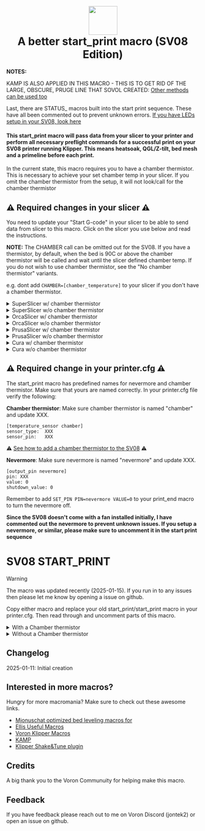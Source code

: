 <h1 align="center">
  <br>
  <img src="img/start.png" width="75""></a>
  <br>
    A better start_print macro (SV08 Edition)
  <br>
</h1>

<b>NOTES:</b>

KAMP IS ALSO APPLIED IN THIS MACRO - THIS IS TO GET RID OF THE LARGE, OBSCURE, PRUGE LINE THAT SOVOL CREATED:
[Other methods can be used too](https://www.printables.com/model/1035759-adaptive-purge-for-any-3d-printer-using-slicer-var)

Last, there are STATUS_ macros built into the start print sequence. These have all been commented out to prevent unknown errors. [If you have LEDs setup in your SV08, look here](https://github.com/julianschill/klipper-led_effect)

<h4>This start_print macro will pass data from your slicer to your printer and perform all necessary preflight commands for a successful print on your SV08 printer running Klipper. This means heatsoak, QGL/Z-tilt, bed mesh and a primeline before each print.</h4>


<p>In the current state, this macro requires you to have a chamber thermistor. This is necessary to achieve your set chamber temp in your slicer. If you omit the chamber thermistor from the setup, it will not look/call for the chamber thermistor</p>

## :warning: Required changes in your slicer :warning:
You need to update your "Start G-code" in your slicer to be able to send data from slicer to this macro. Click on the slicer you use below and read the instructions.

<b>NOTE:</b> The CHAMBER call can be omitted out for the SV08. If you have a thermistor, by default, when the bed is 90C or above the chamber thermistor will be called and wait until the slicer defined chamber temp. If you do not wish to use chamber thermistor, see the "No chamber thermistor" variants.

e.g. dont add `CHAMBER=[chamber_temperature]` to your slicer if you don't have a chamber thermistor.

<details>
<summary>SuperSlicer w/ chamber thermistor</summary>
In Superslicer go to "Printer settings" -> "Custom g-code" -> "Start G-code" and update it to:

```
M104 S0 ; Stops SuperSlicer from sending temp waits separately
M140 S0
start_print EXTRUDER=[first_layer_temperature] BED=[first_layer_bed_temperature] CHAMBER=[chamber_temperature]
```
</details>
<details>
<summary>SuperSlicer w/o chamber thermistor</summary>
In Superslicer go to "Printer settings" -> "Custom g-code" -> "Start G-code" and update it to:

```
M104 S0 ; Stops SuperSlicer from sending temp waits separately
M140 S0
start_print EXTRUDER=[first_layer_temperature] BED=[first_layer_bed_temperature]
```
</details>
<details>
<summary>OrcaSlicer w/ chamber thermistor</summary>
In OrcaSlicer go to "Printer settings" -> "Machine start g-code" and update it to:

```
M104 S0 ; Stops OrcaSlicer from sending temp waits separately
M140 S0
start_print EXTRUDER=[first_layer_temperature] BED=[first_layer_bed_temperature] CHAMBER=[chamber_temperature]
```
</details>
<details>
<summary>OrcaSlicer w/o chamber thermistor</summary>
In OrcaSlicer go to "Printer settings" -> "Machine start g-code" and update it to:

```
M104 S0 ; Stops OrcaSlicer from sending temp waits separately
M140 S0
start_print EXTRUDER=[first_layer_temperature] BED=[first_layer_bed_temperature]
```
</details>
<details>
<summary>PrusaSlicer w/ chamber thermistor</summary>

In PrusaSlicer go to "Printer settings" -> "Custom g-code" -> "Start G-code" and update it to:

```
M104 S0 ; Stops PrusaSlicer from sending temp waits separately
M140 S0
start_print EXTRUDER=[first_layer_temperature[initial_extruder]] BED=[first_layer_bed_temperature] CHAMBER=[chamber_temperature]
```
</details>
<details>
<summary>PrusaSlicer w/o chamber thermistor</summary>

In PrusaSlicer go to "Printer settings" -> "Custom g-code" -> "Start G-code" and update it to:

```
M104 S0 ; Stops PrusaSlicer from sending temp waits separately
M140 S0
start_print EXTRUDER=[first_layer_temperature[initial_extruder]] BED=[first_layer_bed_temperature] CHAMBER=[chamber_temperature]
```
</details>
<details>
<summary>Cura w/ chamber thermistor</summary>

In Cura go to "Settings" -> "Printer" -> "Manage printers" -> "Machine settings" -> "Start G-code" and update it to:

```
start_print EXTRUDER={material_print_temperature_layer_0} BED={material_bed_temperature_layer_0} CHAMBER={build_volume_temperature}
```
</details>
<details>
<summary>Cura w/o chamber thermistor</summary>

In Cura go to "Settings" -> "Printer" -> "Manage printers" -> "Machine settings" -> "Start G-code" and update it to:

```
start_print EXTRUDER={material_print_temperature_layer_0} BED={material_bed_temperature_layer_0} CHAMBER={build_volume_temperature}
```
</details>


## :warning: Required change in your printer.cfg :warning:

The start_print macro has predefined names for nevermore and chamber thermistor. Make sure that yours are named correctly. In your printer.cfg file verify the following:

**Chamber thermistor**:
Make sure chamber thermistor is named "chamber" and update XXX.

```
[temperature_sensor chamber]
sensor_type:  XXX
sensor_pin:   XXX
```

:warning: [See how to add a chamber thermistor to the SV08](https://github.com/ss1gohan13/Sovol-SV08-Mainline/tree/main/files-used/config/options/thermistor) :warning:

**Nevermore**:
Make sure nevermore is named "nevermore" and update XXX.

```
[output_pin nevermore]
pin: XXX
value: 0
shutdown_value: 0
```

Remember to add ```SET_PIN PIN=nevermore VALUE=0``` to your print_end macro to turn the nevermore off.

<b> Since the SV08 doesn't come with a fan installed initially, I have commented out the nevermore to prevent unknown issues. If you setup a nevermore, or similar, please make sure to uncomment it in the start print sequence </b>

# SV08 START_PRINT

> [!WARNING]  
> The macro was updated recently (2025-01-15). If you run in to any issues then please let me know by opening a issue on github.

Copy either macro and replace your old start_print/start_print macro in your printer.cfg. Then read through and uncomment parts of this macro.

<details>
<summary>With a Chamber thermistor</summary>
  
```
#####################################################################
#   A better start_print macro for SV08
#####################################################################

[gcode_macro START_PRINT]
gcode:
  # This part fetches data from your slicer. Such as bed temp, extruder temp, chamber temp and size of your printer.
  {% set target_bed = params.BED|int %}
  {% set target_extruder = params.EXTRUDER|int %}
  {% set target_chamber = params.CHAMBER|default("40")|int %} #Can be commented out if needed
  {% set x_wait = printer.toolhead.axis_maximum.x|float / 2 %}
  {% set y_wait = printer.toolhead.axis_maximum.y|float / 2 %}

  # Homes the printer, sets absolute positioning and updates the Stealthburner leds.
  #  STATUS_HOMING         # Sets SB-leds to homing-mode
    
    {% if printer.toolhead.homed_axes != "xyz" %}
        G28                      # Full home (XYZ)
        {% else %}
          G28 Z
    {% endif %}
                
    G90

    SMART_PARK

    M400

    CLEAR_PAUSE

  ##  Uncomment for bed mesh (1 of 2)
  BED_MESH_CLEAR       # Clears old saved bed mesh (if any)

  # Checks if the bed temp is higher than 90c - if so then trigger a heatsoak.
  {% if params.BED|int > 90 %}
    SET_DISPLAY_TEXT MSG="Bed: {target_bed}C"           # Displays info
  #  STATUS_HEATING                                      # Sets SB-leds to heating-mode
    M106 S255                                           # Turns on the PT-fan
    ##  Uncomment if you have a Nevermore.
  #  SET_PIN PIN=nevermore VALUE=1                      # Turns on the nevermore
    G1 X{x_wait} Y{y_wait} Z15 F9000                    # Go to center of the bed
    M190 S{target_bed}                                  # Sets the target temp for the bed
    SET_DISPLAY_TEXT MSG="Heatsoak: {target_chamber}C"  # Displays info
    TEMPERATURE_WAIT SENSOR="temperature_sensor chamber" MINIMUM={target_chamber}   # Waits for chamber to reach desired temp

  # If the bed temp is not over 90c, then it skips the heatsoak and just heats up to set temp with a 5min soak
  {% else %}
    SET_DISPLAY_TEXT MSG="Bed: {target_bed}C"           # Displays info
  #  STATUS_HEATING                                      # Sets SB-leds to heating-mode
    M190 S{target_bed}                                  # Sets the target temp for the bed
    G1 X{x_wait} Y{y_wait} Z15 F9000                    # Go to center of the bed
    SET_DISPLAY_TEXT MSG="Soak for 5min"                # Displays info
    G4 P300000                                          # Waits 5 min for the bedtemp to stabilize
  {% endif %}

  ##  Uncomment for V2 (Quad gantry level AKA QGL)
  SET_DISPLAY_TEXT MSG="QGL"      # Displays info
#  STATUS_LEVELING                 # Sets SB-leds to leveling-mode
    {% if printer.quad_gantry_level.applied == False %}
        {% if "xyz" not in printer.toolhead.homed_axes %}
            G28 ; home if not already homed
            {% else %}
              G28 Z
        {% endif %}
        STATUS_LEVELING
        QUAD_GANTRY_LEVEL
        STATUS_HOMING       # Homes Z again after QGL
        G28 Z
    {% endif %}

  SMART_PARK

  # Heating nozzle to 150 degrees. This helps with getting a correct Z-home
  SET_DISPLAY_TEXT MSG="Hotend: 200C"          # Displays info
  M109 S200                                    # Heats the nozzle to 200C

 # STATUS_CLEANING

  CLEAN_NOZZLE

  ##  Uncomment for bed mesh (2 of 2)
  SET_DISPLAY_TEXT MSG="Bed mesh"    # Displays info
  
#  STATUS_MESHING                     # Sets SB-leds to bed mesh-mode

  #BED_MESH_CALIBRATE METHOD=RAPID_SCAN ADAPTIVE=1              # Starts bed mesh for eddy
  BED_MESH_CALIBRATE ADAPTIVE=1                  # Starts bed mesh

  M400

#  STATUS_READY

  SMART_PARK

  # Heats up the nozzle up to target via data from slicer
  SET_DISPLAY_TEXT MSG="Hotend: {target_extruder}C"             # Displays info
#  STATUS_HEATING                                                # Sets SB-leds to heating-mode
  M107                                                          # Turns off partcooling fan
  M109 S{target_extruder}                                       # Heats the nozzle to printing temp
  
  # Gets ready to print by doing a purge line and updating the SB-leds
  SET_DISPLAY_TEXT MSG="The purge..."          # Displays info
#  STATUS_CLEANING

  SET_DISPLAY_TEXT MSG="Printer goes brrr"          # Displays info
  
  LINE_PURGE
#  STATUS_PRINTING
```
</details>

<details>
<summary>Without a Chamber thermistor</summary>
  
```
#####################################################################
#   A better start_print macro for SV08
#####################################################################

[gcode_macro START_PRINT]
gcode:
  # This part fetches data from your slicer. Such as bed temp, extruder temp, chamber temp and size of your printer.
  {% set target_bed = params.BED|int %}
  {% set target_extruder = params.EXTRUDER|int %}
  {% set target_chamber = params.CHAMBER|default("40")|int %} #Can be commented out if needed
  {% set x_wait = printer.toolhead.axis_maximum.x|float / 2 %}
  {% set y_wait = printer.toolhead.axis_maximum.y|float / 2 %}

  # Homes the printer, sets absolute positioning and updates the Stealthburner leds.
  #  STATUS_HOMING         # Sets SB-leds to homing-mode
    
    {% if printer.toolhead.homed_axes != "xyz" %}
        G28                      # Full home (XYZ)
        {% else %}
          G28 Z
    {% endif %}
                
    G90

    SMART_PARK

    M400

    CLEAR_PAUSE

  ##  Uncomment for bed mesh (1 of 2)
  BED_MESH_CLEAR       # Clears old saved bed mesh (if any)

  # Checks if the bed temp is higher than 90c - if so then trigger a heatsoak.
  #{% if params.BED|int > 90 %}
  #  SET_DISPLAY_TEXT MSG="Bed: {target_bed}C"           # Displays info
  #  STATUS_HEATING                                      # Sets SB-leds to heating-mode
  #  M106 S255                                           # Turns on the PT-fan
  #  ##  Uncomment if you have a Nevermore.
  #  SET_PIN PIN=nevermore VALUE=1                      # Turns on the nevermore
  #  G1 X{x_wait} Y{y_wait} Z15 F9000                    # Go to center of the bed
  #  M190 S{target_bed}                                  # Sets the target temp for the bed
  #  SET_DISPLAY_TEXT MSG="Heatsoak: {target_chamber}C"  # Displays info
  #  TEMPERATURE_WAIT SENSOR="temperature_sensor chamber" MINIMUM={target_chamber}   # Waits for chamber to reach desired temp

  # If the bed temp is not over 90c, then it skips the heatsoak and just heats up to set temp with a 5min soak
  #{% else %}
SET_DISPLAY_TEXT MSG="Bed: {target_bed}C"           # Displays info
#STATUS_HEATING                                      # Sets SB-leds to heating-mode
M190 S{target_bed}                                  # Sets the target temp for the bed
G1 X{x_wait} Y{y_wait} Z15 F9000                    # Go to center of the bed
SET_DISPLAY_TEXT MSG="Soak for 5min"                # Displays info
G4 P300000                                          # Waits 5 min for the bedtemp to stabilize
  #{% endif %}

  ##  Uncomment for V2 (Quad gantry level AKA QGL)
  SET_DISPLAY_TEXT MSG="QGL"      # Displays info
#  STATUS_LEVELING                 # Sets SB-leds to leveling-mode
    {% if printer.quad_gantry_level.applied == False %}
        {% if "xyz" not in printer.toolhead.homed_axes %}
            G28 ; home if not already homed
            {% else %}
              G28 Z
        {% endif %}
        STATUS_LEVELING
        QUAD_GANTRY_LEVEL
        STATUS_HOMING       # Homes Z again after QGL
        G28 Z
    {% endif %}

  SMART_PARK

  # Heating nozzle to 150 degrees. This helps with getting a correct Z-home
  SET_DISPLAY_TEXT MSG="Hotend: 200C"          # Displays info
  M109 S200                                    # Heats the nozzle to 200C

 # STATUS_CLEANING

  CLEAN_NOZZLE

  ##  Uncomment for bed mesh (2 of 2)
  SET_DISPLAY_TEXT MSG="Bed mesh"    # Displays info
  
#  STATUS_MESHING                     # Sets SB-leds to bed mesh-mode

  #BED_MESH_CALIBRATE METHOD=RAPID_SCAN ADAPTIVE=1              # Starts bed mesh for eddy
  BED_MESH_CALIBRATE ADAPTIVE=1                  # Starts bed mesh

  M400

#  STATUS_READY

  SMART_PARK

  # Heats up the nozzle up to target via data from slicer
  SET_DISPLAY_TEXT MSG="Hotend: {target_extruder}C"             # Displays info
#  STATUS_HEATING                                                # Sets SB-leds to heating-mode
  M107                                                          # Turns off partcooling fan
  M109 S{target_extruder}                                       # Heats the nozzle to printing temp
  
  # Gets ready to print by doing a purge line and updating the SB-leds
  SET_DISPLAY_TEXT MSG="The purge..."          # Displays info
#  STATUS_CLEANING

  SET_DISPLAY_TEXT MSG="Printer goes brrr"          # Displays info
  
  LINE_PURGE
#  STATUS_PRINTING
```
</details>

## Changelog

2025-01-11: Initial creation 

## Interested in more macros?

Hungry for more macromania? Make sure to check out these awesome links.

- [Mjonuschat optimized bed leveling macros for](https://mjonuschat.github.io/voron-mods/docs/guides/optimized-bed-leveling-macros/)
- [Ellis Useful Macros](https://ellis3dp.com/Print-Tuning-Guide/articles/index_useful_macros.html)
- [Voron Klipper Macros](https://github.com/The-Conglomerate/Voron-Klipper-Common/)
- [KAMP](https://github.com/kyleisah/Klipper-Adaptive-Meshing-Purging)
- [Klipper Shake&Tune plugin](https://github.com/Frix-x/klippain-shaketune)


## Credits

A big thank you to the Voron Communuity for helping make this macro. 

## Feedback

If you have feedback please reach out to me on Voron Discord (jontek2) or open an issue on github.
